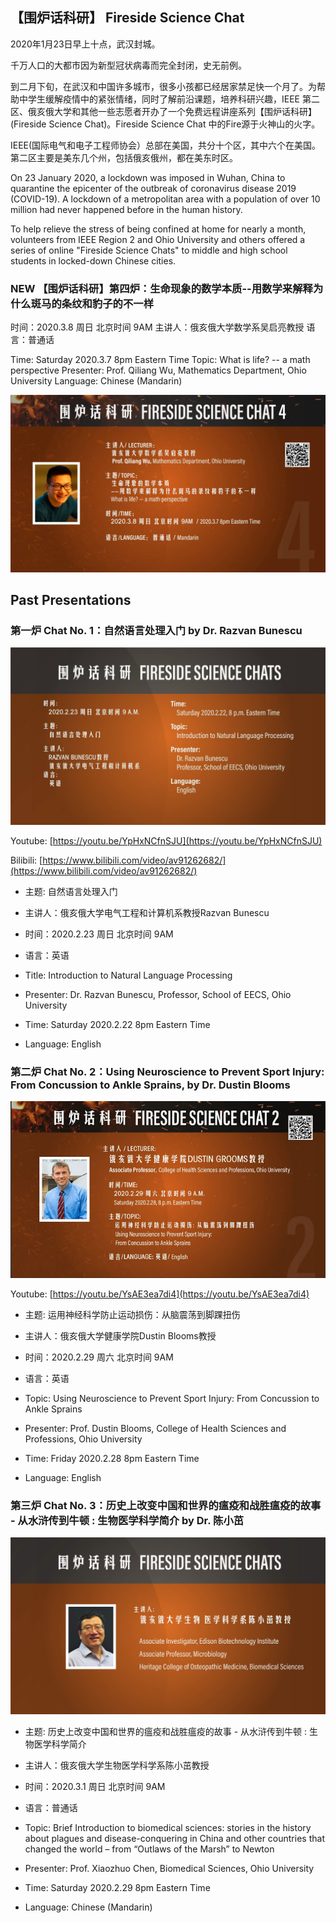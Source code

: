 ##  【围炉话科研】 Fireside Science Chat

2020年1月23日早上十点，武汉封城。

千万人口的大都市因为新型冠状病毒而完全封闭，史无前例。

到二月下旬，在武汉和中国许多城市，很多小孩都已经居家禁足快一个月了。为帮助中学生缓解疫情中的紧张情绪，同时了解前沿课题，培养科研兴趣，IEEE 第二区、俄亥俄大学和其他一些志愿者开办了一个免费远程讲座系列【围炉话科研】(Fireside Science Chat)。Fireside Science Chat 中的Fire源于火神山的火字。

IEEE(国际电气和电子工程师协会）总部在美国，共分十个区，其中六个在美国。第二区主要是美东几个州，包括俄亥俄州，都在美东时区。

On 23 January 2020, a lockdown was imposed in Wuhan, China to quarantine the epicenter of the outbreak of coronavirus disease 2019 (COVID-19). A lockdown of a metropolitan area with a population of over 10 million had never happened before in the human history.

To help relieve the stress of being confined at home for nearly a month, volunteers from IEEE Region 2 and Ohio University and others offered a series of online "Fireside Science Chats" to middle and high school students in locked-down Chinese cities.

### NEW 【围炉话科研】第四炉：生命现象的数学本质--用数学来解释为什么斑马的条纹和豹子的不一样
时间：2020.3.8 周日 北京时间 9AM
主讲人：俄亥俄大学数学系吴启亮教授
语言：普通话

Time: Saturday 2020.3.7 8pm Eastern Time
Topic: What is life? -- a math perspective
Presenter: Prof. Qiliang Wu, Mathematics Department, Ohio University
Language: Chinese (Mandarin)

![](CoverImages/FSC4QWu.JPG)

## Past Presentations

### 第一炉 Chat No. 1：自然语言处理入门 by Dr. Razvan Bunescu

![](CoverImages/FSC1RBunescu.jpg)

Youtube: [https://youtu.be/YpHxNCfnSJU](https://youtu.be/YpHxNCfnSJU)

Bilibili: [https://www.bilibili.com/video/av91262682/](https://www.bilibili.com/video/av91262682/)

- 主题: 自然语言处理入门
- 主讲人：俄亥俄大学电气工程和计算机系教授Razvan Bunescu
- 时间：2020.2.23 周日 北京时间 9AM 
- 语言：英语

- Title: Introduction to Natural Language Processing
- Presenter: Dr. Razvan Bunescu, Professor, School of EECS, Ohio University
- Time: Saturday 2020.2.22 8pm Eastern Time
- Language: English

### 第二炉 Chat No. 2：Using Neuroscience to Prevent Sport Injury: From Concussion to Ankle Sprains, by Dr. Dustin Blooms

![](CoverImages/FSC2DGrooms.JPG)

Youtube: [https://youtu.be/YsAE3ea7di4](https://youtu.be/YsAE3ea7di4)

- 主题: 运用神经科学防止运动损伤：从脑震荡到脚踝扭伤
- 主讲人：俄亥俄大学健康学院Dustin Blooms教授
- 时间：2020.2.29 周六 北京时间 9AM 
- 语言：英语

- Topic: Using Neuroscience to Prevent Sport Injury: From Concussion to Ankle Sprains
- Presenter: Prof. Dustin Blooms, College of Health Sciences and Professions, Ohio University
- Time: Friday 2020.2.28 8pm Eastern Time
- Language: English


### 第三炉 Chat No. 3：历史上改变中国和世界的瘟疫和战胜瘟疫的故事 - 从水浒传到牛顿 : 生物医学科学简介 by Dr. 陈小茁

![](CoverImages/FSC3XChen.jpg)

- 主题: 历史上改变中国和世界的瘟疫和战胜瘟疫的故事 - 从水浒传到牛顿 : 生物医学科学简介
- 主讲人：俄亥俄大学生物医学科学系陈小茁教授
- 时间：2020.3.1 周日 北京时间 9AM 
- 语言：普通话

- Topic: Brief Introduction to biomedical sciences:  stories in the history about plagues and disease-conquering in China and other countries that changed the world – from “Outlaws of the Marsh” to Newton
- Presenter: Prof. Xiaozhuo Chen, Biomedical Sciences, Ohio University
- Time: Saturday 2020.2.29 8pm Eastern Time
- Language: Chinese (Mandarin)
